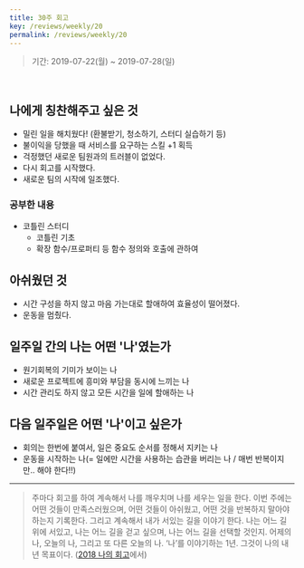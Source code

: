 ```yaml
---
title: 30주 회고
key: /reviews/weekly/20
permalink: /reviews/weekly/20
---
```


> 기간: 2019-07-22(월) ~ 2019-07-28(일)
<br/>

## 나에게 칭찬해주고 싶은 것
- 밀린 일을 해치웠다! (환불받기, 청소하기, 스터디 실습하기 등)
- 불이익을 당했을 때 서비스를 요구하는 스킬 +1 획득
- 걱정했던 새로운 팀원과의 트러블이 없었다.
- 다시 회고를 시작했다.
- 새로운 팀의 시작에 일조했다.

### 공부한 내용
- 코틀린 스터디
  - 코틀린 기초
  - 확장 함수/프로퍼티 등 함수 정의와 호출에 관하여

## 아쉬웠던 것
- 시간 구성을 하지 않고 마음 가는대로 할애하여 효율성이 떨어졌다.
- 운동을 멈췄다.

## 일주일 간의 나는 어떤 '나'였는가
- 원기회복의 기미가 보이는 나
- 새로운 프로젝트에 흥미와 부담을 동시에 느끼는 나
- 시간 관리도 하지 않고 모든 시간을 일에 할애하는 나

## 다음 일주일은 어떤 '나'이고 싶은가
- 회의는 한번에 붙여서, 일은 중요도 순서를 정해서 지키는 나
- 운동을 시작하는 나(= 일에만 시간을 사용하는 습관을 버리는 나 / 매번 반복이지만.. 해야 한다!!)

----

> 주마다 회고를 하여 계속해서 나를 깨우치며 나를 세우는 일을 한다. 이번 주에는 어떤 것들이 만족스러웠으며, 어떤 것들이 아쉬웠고, 어떤 것을 반복하지 말아야 하는지 기록한다. 그리고 계속해서 내가 서있는 길을 이야기 한다. 나는 어느 길 위에 서있고, 나는 어느 길을 걷고 싶으며, 나는 어느 길을 선택할 것인지. 어제의 나, 오늘의 나, 그리고 또 다른 오늘의 나. ‘나’를 이야기하는 1년. 그것이 나의 내년 목표이다. ([2018 나의 회고](https://ssosso.github.io/reviews/yearly/2018)에서)
